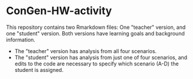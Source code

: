 # ConGen-HW-activity  

This repository contains two Rmarkdown files: One "teacher" version, and one "student" version. Both versions have learning goals and background information.   
* The "teacher" version has analysis from all four scenarios.   
* The "student" version has analysis from just one of four scenarios, and edits to the code are necessary to specify which scenario (A-D) the student is assigned.
